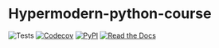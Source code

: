 # Hypermodern-python-course
![Tests](https://github.com/Vodolazskyi/hypermodern-python-course/workflows/Tests/badge.svg)
[![Codecov](https://codecov.io/gh/Vodolazskyi/hypermodern-python-course/branch/main/graph/badge.svg)](https://codecov.io/gh/Vodolazskyi/hypermodern-python-course)
[![PyPI](https://img.shields.io/pypi/v/hypermodern-python-course.svg)](https://pypi.org/project/hypermodern-python-course/)
[![Read the Docs](https://readthedocs.org/projects/hypermodern-python-course/badge/)](https://hypermodern-python-course.readthedocs.io/)
